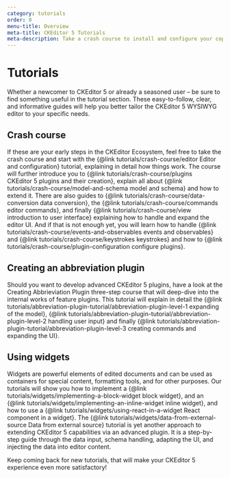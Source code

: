 ```yaml
---
category: tutorials
order: 0
menu-title: Overview
meta-title: CKEditor 5 Tutorials
meta-description: Take a crash course to install and configure your copy of CKEditor 5 or deep-dive into the internal works of the editor ecosystem to create new features, adapt and tailor the system to you needs!
---
```


# Tutorials

Whether a newcomer to CKEditor&nbsp;5 or already a seasoned user &ndash; be sure to find something useful in the tutorial section. These easy-to-follow, clear, and informative guides will help you better tailor the CKEditor 5 WYSIWYG editor to your specific needs.

## Crash course

If these are your early steps in the CKEditor Ecosystem, feel free to take the crash course and start with the {@link tutorials/crash-course/editor Editor and configuration} tutorial, explaining in detail how things work. The course will further introduce you to {@link tutorials/crash-course/plugins CKEditor&nbsp;5 plugins and their creation}, explain all about {@link tutorials/crash-course/model-and-schema model and schema} and how to extend it. There are also guides to {@link tutorials/crash-course/data-conversion data conversion}, the {@link tutorials/crash-course/commands editor commands}, and finally {@link tutorials/crash-course/view introduction to user interface} explaining how to handle and expand the editor UI. And if that is not enough yet, you will learn how to handle {@link tutorials/crash-course/events-and-observables events and observables} and {@link tutorials/crash-course/keystrokes keystrokes} and how to {@link tutorials/crash-course/plugin-configuration configure plugins}.

## Creating an abbreviation plugin

Should you want to develop advanced CKEditor&nbsp;5 plugins, have a look at the Creating Abbrieviation Plugin three-step course that will deep-dive into the internal works of feature plugins. This tutorial will explain in detail the {@link tutorials/abbreviation-plugin-tutorial/abbreviation-plugin-level-1 expanding of the model}, {@link tutorials/abbreviation-plugin-tutorial/abbreviation-plugin-level-2 handling user input} and finally {@link tutorials/abbreviation-plugin-tutorial/abbreviation-plugin-level-3 creating commands and expanding the UI}.

## Using widgets

Widgets are powerful elements of edited documents and can be used as containers for special content, formatting tools, and for other purposes. Our tutorials will show you how to implement a {@link tutorials/widgets/implementing-a-block-widget block widget}, and an {@link tutorials/widgets/implementing-an-inline-widget inline widget}, and how to use a {@link tutorials/widgets/using-react-in-a-widget React component in a widget}. The {@link tutorials/widgets/data-from-external-source Data from external source} tutorial is yet another approach to extending CKEditor&nbsp;5 capabilities via an advanced plugin. It is a step-by-step guide through the data input, schema handling, adapting the UI, and injecting the data into editor content.

Keep coming back for new tutorials, that will make your CKEditor&nbsp;5 experience even more satisfactory!
